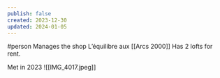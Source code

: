 ```yaml
---
publish: false
created: 2023-12-30
updated: 2024-01-05
---
```

#person 
Manages the shop L’équilibre aux [[Arcs 2000]]
Has 2 lofts for rent. 

Met in 2023
![[IMG_4017.jpeg]]